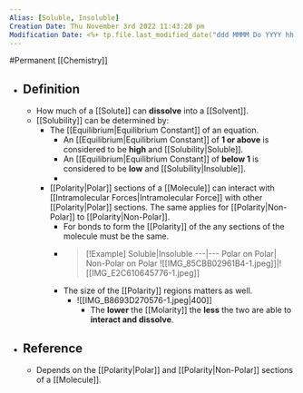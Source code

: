 ```yaml
---
Alias: [Soluble, Insoluble]
Creation Date: Thu November 3rd 2022 11:43:20 pm 
Modification Date: <%+ tp.file.last_modified_date("ddd MMMM Do YYYY hh:mm:ss a") %>
---
```

#Permanent [[Chemistry]]

- ## Definition
	- How much of a [[Solute]] can **dissolve** into a [[Solvent]].
	- [[Solubility]] can be determined by: 
		- The [[Equilibrium|Equilibrium Constant]] of an equation.
			- An [[Equilibrium|Equilibrium Constant]] of **1 or above** is considered to be **high** and [[Solubility|Soluble]].
			- An [[Equilibrium|Equilibrium Constant]] of **below 1** is considered to be **low** and [[Solubility|Insoluble]].
			- 
		- [[Polarity|Polar]] sections of a [[Molecule]] can interact with [[Intramolecular Forces|Intramolecular Force]] with other [[Polarity|Polar]] sections. The same applies for [[Polarity|Non-Polar]] to [[Polarity|Non-Polar]].
			- For bonds to form the [[Polarity]] of the any sections of the molecule must be the same.
			- > [!Example]
			  > Soluble|Insoluble
			  > ---|---
			  > Polar on Polar| Non-Polar on Polar
			  > ![[IMG_85CBB02961B4-1.jpeg]]|![[IMG_E2C610645776-1.jpeg]]
			- The size of the [[Polarity]] regions matters as well.
				- ![[IMG_B8693D270576-1.jpeg|400]]
					- The **lower** the [[Molarity]] the **less** the two are able to **interact and dissolve**.
- ## Reference
	- Depends on the [[Polarity|Polar]] and [[Polarity|Non-Polar]] sections of a [[Molecule]].
